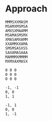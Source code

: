 # Approach

```text
MMMSXXMASM
MSAMXMSMSA
AMXSXMAAMM
MSAMASMSMX
XMASAMXAMM
XXAMMXXAMA
SMSMSASXSS
SAXAMASAAA
MAMMMXMMMM
MXMXAXMASX
```

```
0 0 0
0 0 0
0 0 0
```

```
-1, -1
0, 0
1, 1

-1, 1
0, 0
1, -1
```
